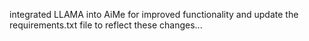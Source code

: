 integrated LLAMA into AiMe for improved functionality and update the requirements.txt file to reflect these changes...
